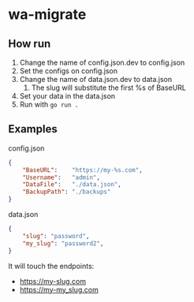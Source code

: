 # wa-migrate

## How run

1. Change the name of config.json.dev to config.json
3. Set the configs on config.json
2. Change the name of data.json.dev to data.json
    1. The slug will substitute the first %s of BaseURL
4. Set your data in the data.json
5. Run with `go run .`

## Examples

config.json
```json
{
    "BaseURL":    "https://my-%s.com",
	"Username":   "admin",
	"DataFile":   "./data.json",
	"BackupPath": "./backups"
}
```

data.json
```json
{
    "slug": "password",
    "my_slug": "password2",
}
```

It will touch the endpoints:
- https://my-slug.com
- https://my-my_slug.com